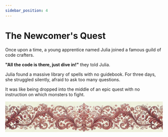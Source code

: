 ```yaml
---
sidebar_position: 4
---
```


# The Newcomer's Quest


Once upon a time, a young apprentice named Julia joined a famous guild of code crafters.   
   
**"All the code is there, just dive in!"** they told Julia.  
  
Julia found a massive library of spells with no guidebook. For three days, she struggled silently, afraid to ask too many questions.  
  
    
      
It was like being dropped into the middle of an epic quest with no instruction on which monsters to fight.
  


![ornament](../red-small.png)
